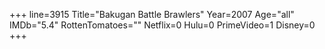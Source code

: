+++
line=3915
Title="Bakugan Battle Brawlers"
Year=2007
Age="all"
IMDb="5.4"
RottenTomatoes=""
Netflix=0
Hulu=0
PrimeVideo=1
Disney=0
+++

